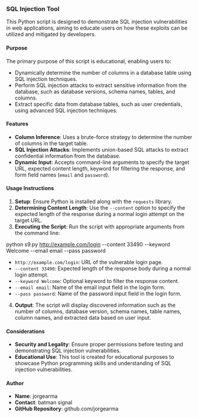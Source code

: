 ### SQL Injection Tool

This Python script is designed to demonstrate SQL injection vulnerabilities in web applications, aiming to educate users on how these exploits can be utilized and mitigated by developers.

#### Purpose
The primary purpose of this script is educational, enabling users to:
- Dynamically determine the number of columns in a database table using SQL injection techniques.
- Perform SQL injection attacks to extract sensitive information from the database, such as database versions, schema names, tables, and columns.
- Extract specific data from database tables, such as user credentials, using advanced SQL injection techniques.

#### Features
- **Column Inference**: Uses a brute-force strategy to determine the number of columns in the target table.
- **SQL Injection Attacks**: Implements union-based SQL attacks to extract confidential information from the database.
- **Dynamic Input**: Accepts command-line arguments to specify the target URL, expected content length, keyword for filtering the response, and form field names (`email` and `password`).

#### Usage Instructions
1. **Setup**: Ensure Python is installed along with the `requests` library.
2. **Determining Content Length**: Use the `--content` option to specify the expected length of the response during a normal login attempt on the target URL.
3. **Executing the Script**: Run the script with appropriate arguments from the command line:

python s9.py http://example.com/login --content 33490 --keyword Welcome --email email --pass password


- `http://example.com/login`: URL of the vulnerable login page.
- `--content 33490`: Expected length of the response body during a normal login attempt.
- `--keyword Welcome`: Optional keyword to filter the response content.
- `--email email`: Name of the email input field in the login form.
- `--pass password`: Name of the password input field in the login form.

4. **Output**: The script will display discovered information such as the number of columns, database version, schema names, table names, column names, and extracted data based on user input.

#### Considerations
- **Security and Legality**: Ensure proper permissions before testing and demonstrating SQL injection vulnerabilities.
- **Educational Use**: This tool is created for educational purposes to showcase Python programming skills and understanding of SQL injection vulnerabilities.

#### Author
- **Name**: jorgearma
- **Contact**: batman signal
- **GitHub Repository**: github.com/jorgearma







